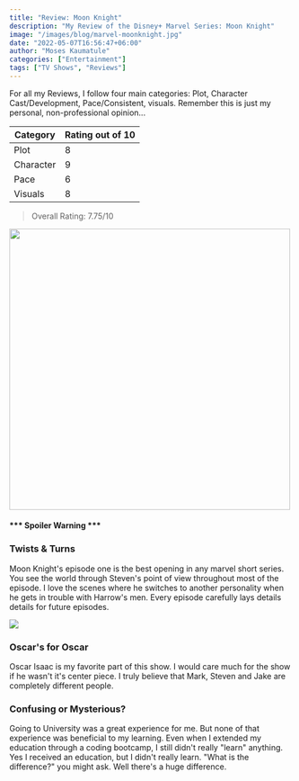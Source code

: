 ```yaml
---
title: "Review: Moon Knight"
description: "My Review of the Disney+ Marvel Series: Moon Knight"
image: "/images/blog/marvel-moonknight.jpg"
date: "2022-05-07T16:56:47+06:00"
author: "Moses Kaumatule"
categories: ["Entertainment"]
tags: ["TV Shows", "Reviews"]
---
```


For all my Reviews, I follow four main categories: Plot, Character Cast/Development, Pace/Consistent, visuals. Remember this is just my personal, non-professional opinion...

Category | Rating out of 10
------------ | ------------
Plot | 8
Character | 9
Pace | 6
Visuals | 8

> Overall Rating: 7.75/10
<!-- <cite>My Rating</cite> -->

<a href="http://www.youtube.com/watch?feature=player_embedded&v=x7Krla_UxRg
" target="_blank" id="pointer"><img src="http://img.youtube.com/vi/x7Krla_UxRg/0.jpg" width="500" id="pointer"/></a>

<h4 id='spoiler'>*** Spoiler Warning ***</h4>

### Twists & Turns
Moon Knight's episode one is the best opening in any marvel short series. You see the world through Steven's point of view throughout most of the episode. I love the scenes where he switches to another personality when he gets in trouble with Harrow's men. Every episode carefully lays details details for future episodes. 

![](https://c.tenor.com/6IkdjGgw5kIAAAAC/oscar-isaac-khonshu.gif)

### Oscar's for Oscar
Oscar Isaac is my favorite part of this show. I would care much for the show if he wasn't it's center piece. I truly believe that Mark, Steven and Jake are completely different people.

### Confusing or Mysterious?
Going to University was a great experience for me. But none of that experience was beneficial to my learning. Even when I extended my education through a coding bootcamp, I still didn't really "learn" anything. Yes I received an education, but I didn't really learn. "What is the difference?" you might ask. Well there's a huge difference. 

